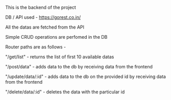 This is the backend of the project

DB / API used - https://gorest.co.in/

All the datas are fetched from the API

Simple CRUD operations are perfomed in the DB

Router paths are as follows - 

"/get/list" - returns the list of first 10 available datas

"/post/data" - adds data to the db by receiving data from the frontend

"/update/data/:id" - adds data to the db on the provided id by receiving data from the frontend

"/delete/data/:id" - deletes the data with the particular id
